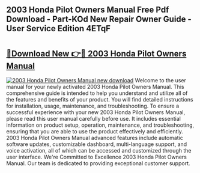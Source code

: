 ## 2003 Honda Pilot Owners Manual Free Pdf Download - Part-KOd New Repair Owner Guide - User Service Edition 4ETqF

# <h2><a href="http://bc40604.oget.top/?id=2003+Honda+Pilot+Owners+Manual">🔗Download New 👉🔴 2003 Honda Pilot Owners Manual</a></h2>

[![2003 Honda Pilot Owners Manual new download](https://i.imgur.com/5g1atiW.png)](http://bc40604.oget.top/?id=2003+Honda+Pilot+Owners+Manual)
Welcome to the user manual for your newly activated 2003 Honda Pilot Owners Manual. This comprehensive guide is intended to help you understand and utilize all of the features and benefits of your product. You will find detailed instructions for installation, usage, maintenance, and troubleshooting. To ensure a successful experience with your new 2003 Honda Pilot Owners Manual, please read this user manual carefully before use. It includes essential information on product setup, operation, maintenance, and troubleshooting, ensuring that you are able to use the product effectively and efficiently. 2003 Honda Pilot Owners Manual advanced features include automatic software updates, customizable dashboard, multi-language support, and voice activation, all of which can be accessed and customized through the user interface. We're Committed to Excellence 2003 Honda Pilot Owners Manual. Our team is dedicated to providing exceptional customer support.
